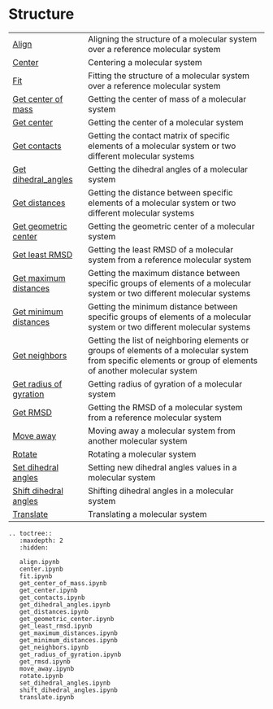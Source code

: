 # Structure

|      |      |
| :--- | :--- |
| [Align](align.ipynb) | Aligning the structure of a molecular system over a reference molecular system|
| [Center](center.ipynb) | Centering a molecular system |
| [Fit](fit.ipynb) | Fitting the structure of a molecular system over a reference molecular system|
| [Get center of mass](get_center_of_mass.ipynb) | Getting the center of mass of a molecular system |
| [Get center](get_center.ipynb) | Getting the center of a molecular system |
| [Get contacts](get_contacts.ipynb) | Getting the contact matrix of specific elements of a molecular system or two different molecular systems|
| [Get dihedral_angles](get_dihedral_angles.ipynb) | Getting the dihedral angles of a molecular system |
| [Get distances](get_distances.ipynb) | Getting the distance between specific elements of a molecular system or two different molecular systems |
| [Get geometric center](get_geometric_center.ipynb) | Getting the geometric center of a molecular system |
| [Get least RMSD](get_least_rmsd.ipynb) | Getting the least RMSD of a molecular system from a reference molecular system |
| [Get maximum distances](get_maximum_distances.ipynb) | Getting the maximum distance between specific groups of elements of a molecular system or two different molecular systems |
| [Get minimum distances](get_minimum_distances.ipynb) | Getting the minimum distance between specific groups of elements of a molecular system or two different molecular systems |
| [Get neighbors](get_neighbors.ipynb) | Getting the list of neighboring elements or groups of elements of a molecular system from specific elements or group of elements of another molecular system |
| [Get radius of gyration](get_radius_of_gyration.ipynb) | Getting radius of gyration of a molecular system |
| [Get RMSD](get_radius_of_gyration.ipynb) | Getting the RMSD of a molecular system from a reference molecular system |
| [Move away](move_away.ipynb) | Moving away a molecular system from another molecular system |
| [Rotate](rotate.ipynb) | Rotating a molecular system |
| [Set dihedral angles](set_dihedral_angles.ipynb) | Setting new dihedral angles values in a molecular system |
| [Shift dihedral angles](shift_dihedral_angles.ipynb) | Shifting dihedral angles in a molecular system |
| [Translate](translate.ipynb) | Translating a molecular system |

```{eval-rst}
.. toctree::
   :maxdepth: 2
   :hidden:
   
   align.ipynb
   center.ipynb  
   fit.ipynb
   get_center_of_mass.ipynb   
   get_center.ipynb
   get_contacts.ipynb
   get_dihedral_angles.ipynb
   get_distances.ipynb
   get_geometric_center.ipynb
   get_least_rmsd.ipynb
   get_maximum_distances.ipynb
   get_minimum_distances.ipynb
   get_neighbors.ipynb
   get_radius_of_gyration.ipynb
   get_rmsd.ipynb
   move_away.ipynb
   rotate.ipynb   
   set_dihedral_angles.ipynb
   shift_dihedral_angles.ipynb   
   translate.ipynb

```
